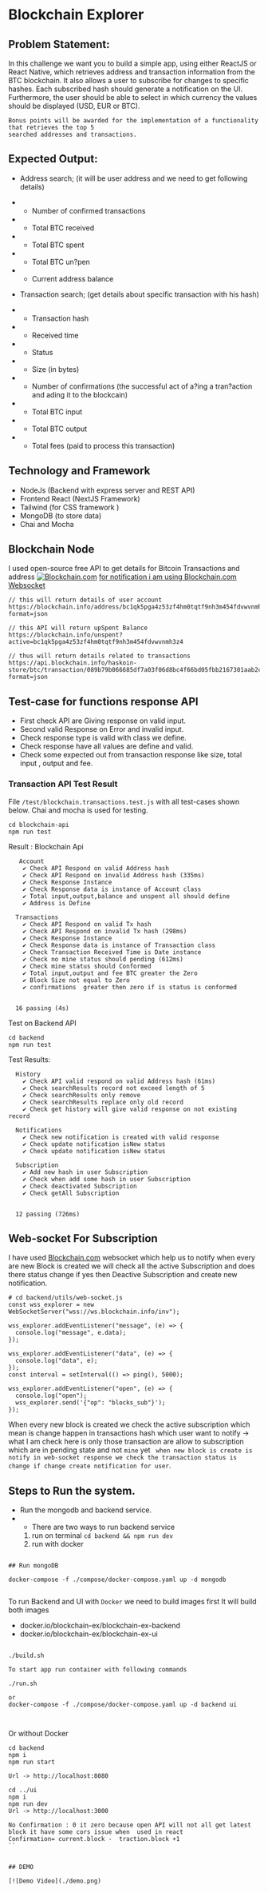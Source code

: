 # Blockchain Explorer
## Problem Statement:
In this challenge we want you to build a simple app, using either ReactJS or React Native,
which retrieves address and transaction information from the BTC blockchain. It also allows a
user to subscribe for changes to specific hashes. Each subscribed hash should generate a
notification on the UI. Furthermore, the user should be able to select in which currency the
values should be displayed (USD, EUR or BTC).

```
Bonus points will be awarded for the implementation of a functionality that retrieves the top 5
searched addresses and transactions.
```

## Expected Output:

- Address search; (it will be user address and we need to get following details)
- - Number of confirmed transactions
- - Total BTC received
- - Total BTC spent
- - Total BTC un?pen
- - Current address balance

- Transaction search; (get details about specific transaction with his hash)
- - Transaction hash
- - Received time
- - Status
- - Size (in bytes)
- - Number of confirmations (the successful act of a?ing a tran?action and ading it to the blockcain)
- - Total BTC input
- - Total BTC output
- - Total fees (paid to process this transaction)

## Technology and Framework 
- NodeJs (Backend with express server and REST API)
- Frontend React (NextJS Framework)
- Tailwind (for CSS framework )
- MongoDB (to store data)
- Chai and Mocha

## Blockchain Node 
I used open-source free API to get details for Bitcoin Transactions and address [![ Blockchain.com]()](https://www.blockchain.com/explorer/api/blockchain_api)  [for notification i am using Blockchain.com Websocket](https://www.blockchain.com/explorer/api/api_websocket)

```
// this will return details of user account
https://blockchain.info/address/bc1qk5pga4z53zf4hm0tqtf9nh3m454fdvwvnmh3z4?format=json

// this API will return upSpent Balance 
https://blockchain.info/unspent?active=bc1qk5pga4z53zf4hm0tqtf9nh3m454fdvwvnmh3z4 

// thus will return details related to transactions
https://api.blockchain.info/haskoin-store/btc/transaction/089b79b066685df7a03f06d8bc4f66bd05fbb2167301aab2cbd83e2e8ff586f4?format=json

```

## Test-case for functions response API

- First check API are Giving response on valid input.
- Second valid Response on Error and invalid input.
- Check response type is valid with class we define.
- Check response have all values are define and valid.
- Check some expected out from transaction response like size, total input , output  and fee.


### Transaction API Test Result
File  `/test/blockchain.transactions.test.js` with all test-cases shown below.
Chai and mocha is used for testing.
```
cd blockchain-api
npm run test
```
Result : Blockchain Api
```
   Account
    ✔ Check API Respond on valid Address hash
    ✔ Check API Respond on invalid Address hash (335ms)
    ✔ Check Response Instance
    ✔ Check Response data is instance of Account class
    ✔ Total input,output,balance and unspent all should define 
    ✔ Address is Define  

  Transactions
    ✔ Check API Respond on valid Tx hash
    ✔ Check API Respond on invalid Tx hash (298ms)
    ✔ Check Response Instance
    ✔ Check Response data is instance of Transaction class
    ✔ Check Transaction Received Time is Date instance
    ✔ Check no mine status should pending (612ms)
    ✔ Check mine status should Conformed
    ✔ Total input,output and fee BTC greater the Zero
    ✔ Block Size not equal to Zero
    ✔ confirmations  greater then zero if is status is conformed


  16 passing (4s)
```

Test on Backend API

```
cd backend
npm run test
```

Test Results:

```
  History
    ✔ Check API valid respond on valid Address hash (61ms)
    ✔ Check searchResults record not exceed length of 5 
    ✔ Check searchResults only remove 
    ✔ Check searchResults replace only old record 
    ✔ Check get history will give valid response on not existing record

  Notifications
    ✔ Check new notification is created with valid response
    ✔ Check update notification isNew status 
    ✔ Check update notification isNew status 

  Subscription
    ✔ Add new hash in user Subscription
    ✔ Check when add some hash in user Subscription
    ✔ Check deactivated Subscription
    ✔ Check getAll Subscription


  12 passing (726ms)
```




## Web-socket For Subscription

I have used  [Blockchain.com]("https://www.blockchain.com/explorer/api/api_websocket") websocket which help us to notify when every are new Block is created  we will check all the active Subscription and does there status change if yes then Deactive  Subscription and create new notification.


```
# cd backend/utils/web-socket.js
const wss_explorer = new WebSocketServer("wss://ws.blockchain.info/inv");

wss_explorer.addEventListener("message", (e) => {
  console.log("message", e.data);
});

wss_explorer.addEventListener("data", (e) => {
  console.log("data", e);
});
const interval = setInterval(() => ping(), 5000);

wss_explorer.addEventListener("open", (e) => {
  console.log("open");
  wss_explorer.send('{"op": "blocks_sub"}');
});

```

When every new block is created we check the active subscription which mean is change happen in transactions hash which user want to notify  -> what I am check here is only those transaction are allow to subscription which are in pending state and not `mine` yet ` when new block is create is notify in web-socket response we check the transaction status is change if change create notification for user`.

## Steps to Run the system.

- Run the mongodb  and backend service.
- -  There are two ways to run backend service
    1. run on terminal `cd backend && npm run dev`
    2. run with docker 

```

## Run mongoDB

docker-compose -f ./compose/docker-compose.yaml up -d mongodb


```

To run Backend and UI with `Docker` we need to build images first
It will build both images
- docker.io/blockchain-ex/blockchain-ex-backend 
- docker.io/blockchain-ex/blockchain-ex-ui

```

./build.sh

To start app run container with following commands

./run.sh

or 
docker-compose -f ./compose/docker-compose.yaml up -d backend ui



```

Or without Docker

```
cd backend
npm i
npm run start

Url -> http://localhost:8080

cd ../ui
npm i
npm run dev
Url -> http://localhost:3000
```





```
No Confirmation : 0 it zero because open API will not all get latest block it have some cors issue when  used in react
Confirmation= current.block -  traction.block +1 
``


## DEMO

[![Demo Video](./demo.png)
